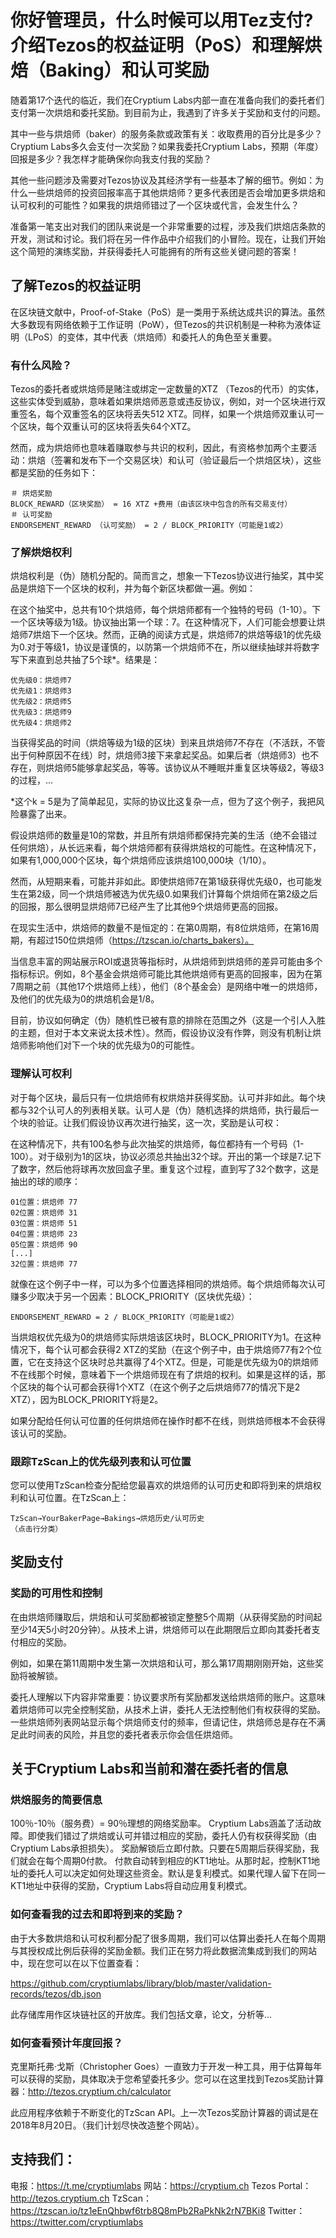 # 你好管理员，什么时候可以用Tez支付? 介绍Tezos的权益证明（PoS）和理解烘焙（Baking）和认可奖励

随着第17个迭代的临近，我们在Cryptium Labs内部一直在准备向我们的委托者们支付第一次烘焙和委托奖励。到目前为止，我遇到了许多关于奖励和支付的问题。

其中一些与烘焙师（baker）的服务条款或政策有关：收取费用的百分比是多少？ Cryptium Labs多久会支付一次奖励？如果我委托Cryptium Labs，预期（年度）回报是多少？我怎样才能确保你向我支付我的奖励？

其他一些问题涉及需要对Tezos协议及其经济学有一些基本了解的细节。例如：为什么一些烘焙师的投资回报率高于其他烘焙师？更多代表团是否会增加更多烘焙和认可权利的可能性？如果我的烘焙师错过了一个区块或代言，会发生什么？

准备第一笔支出对我们的团队来说是一个非常重要的过程，涉及我们烘焙店条款的开发，测试和讨论。我们将在另一件作品中介绍我们的小冒险。现在，让我们开始这个简短的演练奖励，并获得委托人可能拥有的所有这些关键问题的答案！


## 了解Tezos的权益证明
在区块链文献中，Proof-of-Stake（PoS）是一类用于系统达成共识的算法。虽然大多数现有网络依赖于工作证明（PoW），但Tezos的共识机制是一种称为液体证明（LPoS）的变体，其中代表（烘焙师）和委托人的角色至关重要。

### 有什么风险？
Tezos的委托者或烘焙师是赌注或绑定一定数量的XTZ （Tezos的代币）的实体，这些实体受到威胁，意味着如果烘焙师恶意或违反协议，例如，对一个区块进行双重签名，每个双重签名的区块将丢失512 XTZ。同样，如果一个烘焙师双重认可一个区块，每个双重认可的区块将丢失64个XTZ。

然而，成为烘焙师也意味着赚取参与共识的权利，因此，有资格参加两个主要活动：烘焙（签署和发布下一个交易区块）和认可（验证最后一个烘焙区块），这些都是奖励的任务如下：

```
＃ 烘焙奖励
BLOCK_REWARD（区块奖励） = 16 XTZ +费用（由该区块中包含的所有交易支付）
＃ 认可奖励
ENDORSEMENT_REWARD （认可奖励） = 2 / BLOCK_PRIORITY（可能是1或2）
```

### 了解烘焙权利
烘焙权利是（伪）随机分配的。简而言之，想象一下Tezos协议进行抽奖，其中奖品是烘焙下一个区块的权利，并为每个新区块都做一遍。例如：

在这个抽奖中，总共有10个烘焙师，每个烘焙师都有一个独特的号码（1-10）。下一个区块等级为1级。协议抽出第一个球：7。在这种情况下，人们可能会想要让烘焙师7烘焙下一个区块。然而，正确的阅读方式是，烘焙师7的烘焙等级1的优先级为0.对于等级1，协议是谨慎的，以防第一个烘焙师不在，所以继续抽球并将数字写下来直到总共抽了5个球*。结果是：
```
优先级0：烘焙师7
优先级1：烘焙师3
优先级2：烘焙师5
优先级3：烘焙师9
优先级4：烘焙师2
```
当获得奖品的时间（烘焙等级为1级的区块）到来且烘焙师7不存在（不活跃，不管出于何种原因不在线）时，烘焙师3接下来拿起奖品。如果后者（烘焙师3）也不存在，则烘焙师5能够拿起奖品，等等。该协议从不睡眠并重复区块等级2，等级3的过程，...

*这个k = 5是为了简单起见，实际的协议比这复杂一点，但为了这个例子，我把风险暴露了出来。

假设烘焙师的数量是10的常数，并且所有烘焙师都保持完美的生活（绝不会错过任何烘焙），从长远来看，每个烘焙师都有获得烘焙权的可能性。在这种情况下，如果有1,000,000个区块，每个烘焙师应该烘焙100,000块（1/10）。

然而，从短期来看，可能并非如此。即使烘焙师7在第1级获得优先级0，也可能发生在第2级，同一个烘焙师被选为优先级0.如果我们计算每个烘焙师在第2级之后的回报，那么很明显烘焙师7已经产生了比其他9个烘焙师更高的回报。

在现实生活中，烘焙师的数量不是恒定的：在第0周期，有8位烘焙师，在第16周期，有超过150位烘焙师（https://tzscan.io/charts_bakers）。

当信息丰富的网站展示ROI或退货等指标时，从烘焙师到烘焙师的差异可能由多个指标标识。例如，8个基金会烘焙师可能比其他烘焙师有更高的回报率，因为在第7周期之前（其他17个烘焙师上线），他们（8个基金会）是网络中唯一的烘焙师，及他们的优先级为0的烘焙机会是1/8。

目前，协议如何确定（伪）随机性已被有意的排除在范围之外（这是一个引人入胜的主题，但对于本文来说太技术性）。然而，假设协议没有作弊，则没有机制让烘焙师影响他们对下一个块的优先级为0的可能性。

### 理解认可权利
对于每个区块，最后只有一位烘焙师有权烘焙并获得奖励。认可并非如此。每个块都与32个认可人的列表相关联。认可人是（伪）随机选择的烘焙师，执行最后一个块的验证。让我们假设协议再次进行抽奖，这一次，奖励是认可权：

在这种情况下，共有100名参与此次抽奖的烘焙师，每位都持有一个号码（1-100）。对于级别为1的区块，协议必须总共抽出32个球。开出的第一个球是7.记下了数字，然后他将球再次放回盒子里。重复这个过程，直到写了32个数字，这是抽出的球的顺序：
```
01位置：烘焙师 77
02位置：烘焙师 31
03位置：烘焙师 51
04位置：烘焙师 23
05位置：烘焙师 90
[...]
32位置：烘焙师 77
```
就像在这个例子中一样，可以为多个位置选择相同的烘焙师。每个烘焙师每次认可赚多少取决于另一个因素：BLOCK_PRIORITY（区块优先级）：
```
ENDORSEMENT_REWARD = 2 / BLOCK_PRIORITY（可能是1或2）
```
当烘焙权优先级为0的烘焙师实际烘焙该区块时，BLOCK_PRIORITY为1。在这种情况下，每个认可都会获得2 XTZ的奖励（在这个例子中，由于烘焙师77有2个位置，它在支持这个区块时总共赢得了4个XTZ。但是，可能是优先级为0的烘焙师不在线那个时候，意味着下一个烘焙师现在有了烘焙的权利。如果是这样的话，那个区块的每个认可都会获得1个XTZ（在这个例子之后烘焙师77的情况下是2 XTZ），因为BLOCK_PRIORITY将是2。

如果分配给任何认可位置的任何烘焙师在操作时都不在线，则烘焙师根本不会获得该认可的奖励。

### 跟踪TzScan上的优先级列表和认可位置
您可以使用TzScan检查分配给您最喜欢的烘焙师的认可历史和即将到来的烘焙权利和认可位置。在TzScan上：
```
TzScan→YourBakerPage→Bakings→烘焙历史/认可历史
（点击行分类）
```
## 奖励支付
### 奖励的可用性和控制
在由烘焙师赚取后，烘焙和认可奖励都被锁定整整5个周期（从获得奖励的时间起至少14天5小时20分钟）。从技术上讲，烘焙师可以在此期限后立即向其委托者支付相应的奖励。

例如，如果在第11周期中发生第一次烘焙和认可，那么第17周期刚刚开始，这些奖励将被解锁。

委托人理解以下内容非常重要：协议要求所有奖励都发送给烘焙师的账户。这意味着烘焙师可以完全控制奖励，从技术上讲，委托人无法控制他们有权获得的奖励。一些烘焙师列表网站显示每个烘焙师支付的频率，但请记住，烘焙师总是存在不满足此时间表的风险，并且您的委托者表示你会信任烘焙师。

## 关于Cryptium Labs和当前和潜在委托者的信息
### 烘焙服务的简要信息
100％-10％（服务费）= 90％理想的网络奖励率。 Cryptium Labs涵盖了活动故障。即使我们错过了烘焙或认可并错过相应的奖励，委托人仍有权获得奖励（由Cryptium Labs承担损失）。
奖励解锁后立即付款。只要在5周期后获得奖励，我们就会在每个周期0付款。
付款自动转到相应的KT1地址。从那时起，控制KT1地址的委托人可以决定如何处理这些资金。默认是复利模式。如果代理人留下在同一KT1地址中获得的奖励，Cryptium Labs将自动应用复利模式。

### 如何查看我的过去和即将到来的奖励？
由于大多数烘焙和认可权利都分配了很多周期，我们可以估算出委托人在每个周期与其授权成比例后获得的奖励金额。我们正在努力将此数据流集成到我们的网站中，现在您可以在以下位置查看：

https://github.com/cryptiumlabs/library/blob/master/validation-records/tezos/db.json

此存储库用作区块链社区的开放库。我们包括文章，论文，分析等...

### 如何查看预计年度回报？
克里斯托弗·戈斯（Christopher Goes）一直致力于开发一种工具，用于估算每年可以获得的奖励，具体取决于您希望委托多少。您可以在这里找到Tezos奖励计算器：http://tezos.cryptium.ch/calculator

此应用程序依赖于不断变化的TzScan API。上一次Tezos奖励计算器的调试是在2018年8月20日。（我们计划尽快改造整个网站）。

## 支持我们：
电报：https://t.me/cryptiumlabs
网站：https://cryptium.ch
Tezos Portal：http://tezos.cryptium.ch
TzScan：https://tzscan.io/tz1eEnQhbwf6trb8Q8mPb2RaPkNk2rN7BKi8
Twitter：https://twitter.com/cryptiumlabs